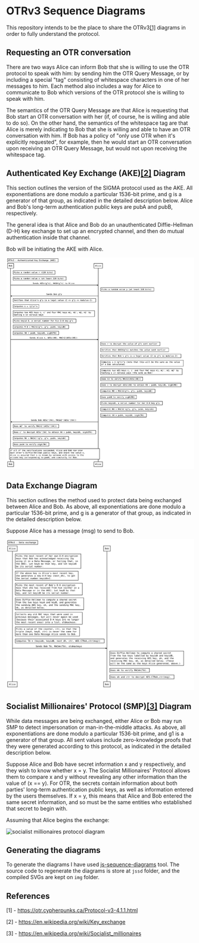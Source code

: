 # OTRv3 Sequence Diagrams

This repository intends to be the place to share the OTRv3[\[1\]](#references)
diagrams in order to fully understand the protocol.

## Requesting an OTR conversation

There are two ways Alice can inform Bob that she is willing to use the OTR
protocol to speak with him: by sending him the OTR Query Message, or by
including a special "tag" consisting of whitespace characters in one of her
messages to him. Each method also includes a way for Alice to communicate to
Bob which versions of the OTR protocol she is willing to speak with him.

The semantics of the OTR Query Message are that Alice is requesting that Bob
start an OTR conversation with her (if, of course, he is willing and able to do
so). On the other hand, the semantics of the whitespace tag are that Alice is
merely indicating to Bob that she is willing and able to have an OTR
conversation with him. If Bob has a policy of "only use OTR when it's
explicitly requested", for example, then he would start an OTR conversation
upon receiving an OTR Query Message, but would not upon receiving the
whitespace tag.

## Authenticated Key Exchange (AKE)[\[2\]](#references) Diagram

This section outlines the version of the SIGMA protocol used as the AKE. All
exponentiations are done modulo a particular 1536-bit prime, and g is a
generator of that group, as indicated in the detailed description below. Alice
and Bob's long-term authentication public keys are pubA and pubB, respectively.

The general idea is that Alice and Bob do an unauthenticated Diffie-Hellman
(D-H) key exchange to set up an encrypted channel, and then do mutual
authentication inside that channel.

Bob will be initiating the AKE with Alice.

![Authenticated Key exchange diagrama][ake]

## Data Exchange Diagram

This section outlines the method used to protect data being exchanged between
Alice and Bob. As above, all exponentiations are done modulo a particular
1536-bit prime, and g is a generator of that group, as indicated in the
detailed description below.

Suppose Alice has a message (msg) to send to Bob.

![otrv3 data exchange diagram][data-exchange]

## Socialist Millionaires' Protocol (SMP)[\[3\]](#references) Diagram

While data messages are being exchanged, either Alice or Bob may run SMP to
detect impersonation or man-in-the-middle attacks. As above, all
exponentiations are done modulo a particular 1536-bit prime, and g1 is a
generator of that group. All sent values include zero-knowledge proofs that
they were generated according to this protocol, as indicated in the detailed
description below.

Suppose Alice and Bob have secret information x and y respectively, and they
wish to know whether x = y. The Socialist Millionaires' Protocol allows them to
compare x and y without revealing any other information than the value of (x ==
y). For OTR, the secrets contain information about both parties' long-term
authentication public keys, as well as information entered by the users
themselves. If x = y, this means that Alice and Bob entered the same secret
information, and so must be the same entities who established that secret to
begin with.

Assuming that Alice begins the exchange:

![socialist millionaires protocol diagram][solialist-millionaires-protocol]

## Generating the diagrams

To generate the diagrams I have used [js-sequence-diagrams][jsdd] tool. The
source code to regenerate the diagrams is store at `jssd` folder, and the
compiled SVGs are kept on `img` folder.

## References

[1] - https://otr.cypherpunks.ca/Protocol-v3-4.1.1.html

[2] - https://en.wikipedia.org/wiki/Key_exchange

[3] - https://en.wikipedia.org/wiki/Socialist_millionaires


[ake]: ./img/otrv3-authenticated-key-exchange.svg
[data-exchange]: ./img/otrv3-data-exchange.svg
[solialist-millionaires-protocol]: ./img/otrv3-solialist-millionaires-protocol.svg

[jsdd]: https://bramp.github.io/js-sequence-diagrams/
